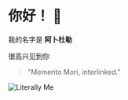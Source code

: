 # __你好！__ 👋

我的名字是 __阿卜杜勒__

很高兴见到你

> "Memento Mori, interlinked."

![Literally Me](https://i.ytimg.com/vi/hbpREOCDCSY/maxresdefault.jpg)
